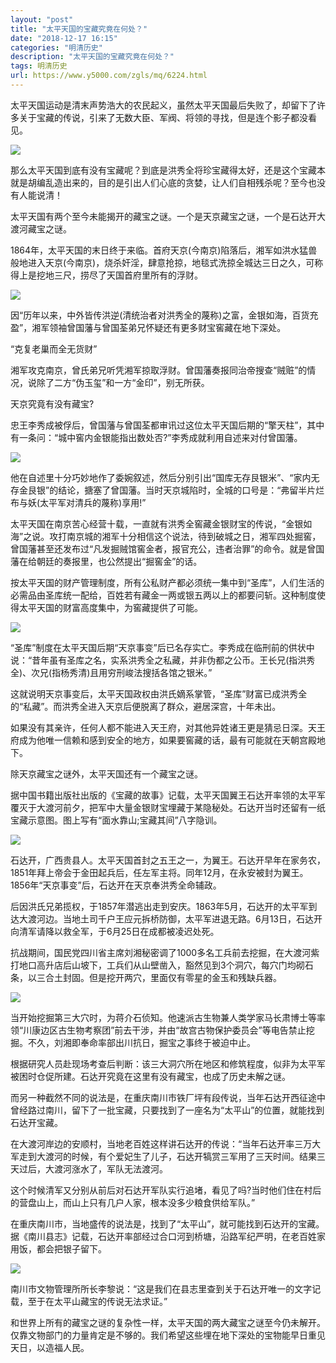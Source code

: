 ```yaml
---
layout: "post"
title: "太平天国的宝藏究竟在何处？"
date: "2018-12-17 16:15"
categories: "明清历史"
description: "太平天国的宝藏究竟在何处？"
tags: 明清历史
url: https://www.y5000.com/zgls/mq/6224.html
---
```






太平天国运动是清末声势浩大的农民起义，虽然太平天国最后失败了，却留下了许多关于宝藏的传说，引来了无数大臣、军阀、将领的寻找，但是连个影子都没看见。

![](https://img.y5000.com/uploads/allimg/161130/1553344193-0.jpg)

那么太平天国到底有没有宝藏呢？到底是洪秀全将珍宝藏得太好，还是这个宝藏本就是胡编乱造出来的，目的是引出人们心底的贪婪，让人们自相残杀呢？至今也没有人能说清！

太平天国有两个至今未能揭开的藏宝之谜。一个是天京藏宝之谜，一个是石达开大渡河藏宝之谜。

1864年，太平天国的末日终于来临。首府天京(今南京)陷落后，湘军如洪水猛兽般地进入天京(今南京)，烧杀奸淫，肆意抢掠，地毯式洗掠全城达三日之久，可称得上是挖地三尺，捞尽了天国首府里所有的浮财。

![](https://img.y5000.com/uploads/allimg/161130/155334N58-1.jpg)

因“历年以来，中外皆传洪逆(清统治者对洪秀全的蔑称)之富，金银如海，百货充盈”，湘军领袖曾国藩与曾国荃弟兄怀疑还有更多财宝窖藏在地下深处。

“克复老巢而全无货财”

湘军攻克南京，曾氏弟兄听凭湘军掠取浮财。曾国藩奏报同治帝搜查“贼赃”的情况，说除了二方“伪玉玺”和一方“金印”，别无所获。

天京究竟有没有藏宝?

忠王李秀成被俘后，曾国藩与曾国荃都审讯过这位太平天国后期的“擎天柱”，其中有一条问：“城中窖内金银能指出数处否?”李秀成就利用自述来对付曾国藩。

![](https://img.y5000.com/uploads/allimg/161130/1553342120-2.jpg)

他在自述里十分巧妙地作了委婉叙述，然后分别引出“国库无存艮银米”、“家内无存金艮银”的结论，搪塞了曾国藩。当时天京城陷时，全城的口号是：“弗留半片烂布与妖(太平军对清兵的蔑称)享用!”

太平天国在南京苦心经营十载，一直就有洪秀全窖藏金银财宝的传说，“金银如海”之说。攻打南京城的湘军十分相信这个说法，待到破城之日，湘军四处掘窖，曾国藩甚至还发布过“凡发掘贼馆窖金者，报官充公，违者治罪”的命令。就是曾国藩在给朝廷的奏报里，也公然提出“掘窖金”的话。

按太平天国的财产管理制度，所有公私财产都必须统一集中到“圣库”，人们生活的必需品由圣库统一配给，百姓若有藏金一两或银五两以上的都要问斩。这种制度使得太平天国的财富高度集中，为窖藏提供了可能。

![](https://img.y5000.com/uploads/allimg/161130/15533443Q-3.jpg)

“圣库”制度在太平天国后期“天京事变”后已名存实亡。李秀成在临刑前的供状中说：“昔年虽有圣库之名，实系洪秀全之私藏，并非伪都之公币。王长兄(指洪秀全)、次兄(指杨秀清)且用穷刑峻法搜括各馆之银米。”

这就说明天京事变后，太平天国政权由洪氏嫡系掌管，“圣库”财富已成洪秀全的“私藏”。而洪秀全进入天京后便脱离了群众，避居深宫，十年未出。

如果没有其亲许，任何人都不能进入天王府，对其他异姓诸王更是猜忌日深。天王府成为他唯一信赖和感到安全的地方，如果要窖藏的话，最有可能就在天朝宫殿地下。

除天京藏宝之谜外，太平天国还有一个藏宝之谜。

据中国书籍出版社出版的《宝藏的故事》记载，太平天国翼王石达开率领的太平军覆灭于大渡河前夕，把军中大量金银财宝埋藏于某隐秘处。石达开当时还留有一纸宝藏示意图。图上写有“面水靠山;宝藏其间”八字隐训。

![](https://img.y5000.com/uploads/allimg/161130/15533415c-4.jpg)

石达开，广西贵县人。太平天国首封之五王之一，为翼王。石达开早年在家务农，1851年拜上帝会于金田起兵后，任左军主将。同年12月，在永安被封为翼王。1856年“天京事变”后，石达开在天京奉洪秀全命辅政。

后因洪氏兄弟揽权，于1857年潜逃出走到安庆。1863年5月，石达开的太平军到达大渡河边。当地土司千户王应元拆桥防御，太平军进退无路。6月13日，石达开向清军请降以救全军，于6月25日在成都被凌迟处死。

抗战期间，国民党四川省主席刘湘秘密调了1000多名工兵前去挖掘，在大渡河紫打地口高升店后山坡下，工兵们从山壁凿入，豁然见到3个洞穴，每穴门均砌石条，以三合土封固。但是挖开两穴，里面仅有零星的金玉和残缺兵器。

![](https://img.y5000.com/uploads/allimg/161130/1553346150-5.jpg)

当开始挖掘第三大穴时，为蒋介石侦知。他速派古生物兼人类学家马长肃博士等率领“川康边区古生物考察团”前去干涉，并由“故宫古物保护委员会”等电告禁止挖掘。不久，刘湘即奉命率部出川抗日，掘宝之事终于被迫中止。

根据研究人员赴现场考查后判断：该三大洞穴所在地区和修筑程度，似非为太平军被困时仓促所建。石达开究竟在这里有没有藏宝，也成了历史未解之谜。

而另一种截然不同的说法是，在重庆南川市铁厂坪有段传说，当年石达开西征途中曾经路过南川，留下了一批宝藏，只要找到了一座名为“太平山”的位置，就能找到石达开宝藏。

在大渡河岸边的安顺村，当地老百姓这样讲石达开的传说：“当年石达开率三万大军走到大渡河的时候，有个爱妃生了儿子，石达开犒赏三军用了三天时间。结果三天过后，大渡河涨水了，军队无法渡河。

这个时候清军又分别从前后对石达开军队实行追堵，看见了吗?当时他们住在村后的营盘山上，而山上只有几户人家，根本没多少粮食供给军队。”

在重庆南川市，当地盛传的说法是，找到了“太平山”，就可能找到石达开的宝藏。据《南川县志》记载，石达开率部经过合口河到桥塘，沿路军纪严明，在老百姓家用饭，都会把银子留下。

![](https://img.y5000.com/uploads/allimg/161130/1553344444-6.jpg)

南川市文物管理所所长李黎说：“这是我们在县志里查到关于石达开唯一的文字记载，至于在太平山藏宝的传说无法求证。”

和世界上所有的藏宝之谜的复杂性一样，太平天国的两大藏宝之谜至今仍未解开。仅靠文物部门的力量肯定是不够的。我们希望这些埋在地下深处的宝物能早日重见天日，以造福人民。
